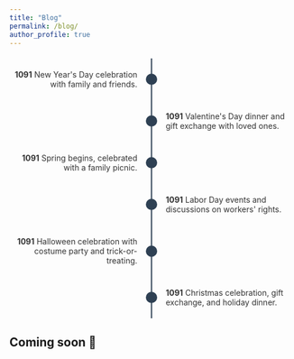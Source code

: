 ```yaml
---
title: "Blog"
permalink: /blog/
author_profile: true
---
```


<style>
  .timeline-container {
    display: flex;
    flex-direction: column;
    align-items: center;
    position: relative;
    margin: 20px 0;
  }
  .timeline-line {
    position: absolute;
    width: 2px; /* Thickness of the line */
    background-color: #2E4053; /* Line color */
    top: 0;
    bottom: 0;
    left: 50%; /* Center line horizontally */
    transform: translateX(-50%); /* Ensures the line is centered */
  }
  .timeline-item {
    display: flex;
    align-items: center;
    justify-content: space-between;
    width: 100%;
    max-width: 600px;
    position: relative;
    margin: 20px 0;
  }
  .date-circle {
    background-color: #2E4053; /* Circle color */
    border-radius: 50%;
    width: 20px; /* Circle size */
    height: 20px;
    position: absolute;
    left: 50%;
    transform: translateX(-50%);
    z-index: 1; /* Ensures circles appear above the line */
  }
  .event-text {
    font-size: 14px; /* Text size */
    color: #333;
    width: 45%; /* Adjusts text width */
  }
  .event-left {
    text-align: right;
    padding-right: 10px;
  }
  .event-right {
    text-align: left;
    padding-left: 10px;
  }
</style>

<div class="timeline-container">
  <!-- Vertical line running through circles -->
  <div class="timeline-line"></div>

  <!-- Timeline item 1 -->
  <div class="timeline-item">
    <div class="event-text event-left"><strong>1091</strong> New Year's Day celebration with family and friends.</div>
    <div class="date-circle"></div>
    <div class="event-text event-right"></div>
  </div>

  <!-- Timeline item 2 -->
  <div class="timeline-item">
    <div class="event-text event-left"></div>
    <div class="date-circle"></div>
    <div class="event-text event-right"><strong>1091</strong> Valentine's Day dinner and gift exchange with loved ones.</div>
  </div>

  <!-- Timeline item 3 -->
  <div class="timeline-item">
    <div class="event-text event-left"><strong>1091</strong> Spring begins, celebrated with a family picnic.</div>
    <div class="date-circle"></div>
    <div class="event-text event-right"></div>
  </div>

  <!-- Timeline item 4 -->
  <div class="timeline-item">
    <div class="event-text event-left"></div>
    <div class="date-circle"></div>
    <div class="event-text event-right"><strong>1091</strong> Labor Day events and discussions on workers' rights.</div>
  </div>

  <!-- Timeline item 5 -->
  <div class="timeline-item">
    <div class="event-text event-left"><strong>1091</strong> Halloween celebration with costume party and trick-or-treating.</div>
    <div class="date-circle"></div>
    <div class="event-text event-right"></div>
  </div>

  <!-- Timeline item 6 -->
  <div class="timeline-item">
    <div class="event-text event-left"></div>
    <div class="date-circle"></div>
    <div class="event-text event-right"><strong>1091</strong> Christmas celebration, gift exchange, and holiday dinner.</div>
  </div>
</div>



## Coming soon 🚧
<!-- 
Title 
Reads & Roads
### 1. Image on the Left, Text on the Right
<div style="display: flex; align-items: center; margin-bottom: 20px;">
    <figure style="margin: 0; width: 40%; margin-right: 20px;">
        <img src="/images/2c51168a-e899-461c-8578-b9f26bad5544.jpg" alt="description" style="width: 100%;">
        <figcaption style="text-align: center; font-size: 0.9em;">Caption for the first image</figcaption>
    </figure>
    <div>
        <p>Your text goes here on the right side of the image. You can describe the image, provide context, or add any other relevant information.</p>
    </div>
</div>

### 2. Full-width Text Section
<p>Your next text paragraph here. This section can be as long as you need, providing more detail or transitioning between images.</p>

### 3. Image on the Right, Text on the Left
<div style="display: flex; align-items: center; flex-direction: row-reverse; margin-bottom: 20px;">
    <figure style="margin: 0; width: 40%; margin-left: 20px;">
        <img src="/images/e2b03286-c157-49c2-949b-eee78cf4e010.jpg" alt="description" style="width: 100%;">
        <figcaption style="text-align: center; font-size: 0.9em;">Caption for the second image</figcaption>
    </figure>
    <div>
        <p>Your text goes here on the left side of the image. Describe the image or add relevant information here.</p>
    </div>
</div>

### 4. Additional Text Section
<p>Continue with more text here. This can be a longer paragraph or just a transitional sentence before the next image.</p>

### 5. Centered Image
<div style="text-align: center; margin-bottom: 20px;">
    <figure style="display: inline-block; text-align: center;">
        <img src="/images/2c51168a-e899-461c-8578-b9f26bad5544.jpg" alt="description" style="width: 60%;">
        <figcaption style="text-align: center; font-size: 0.9em;">Caption for the centered image</figcaption>
    </figure>
</div>

### 6. Final Text Section
<p>End with a final text section here. You can use this area to conclude the blog post or provide additional thoughts related to the images and text above.</p> -->
